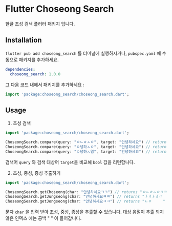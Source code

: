 # Flutter Choseong Search
한글 초성 검색 플러터 패키지 입니다.

## Installation
`flutter pub add choseong_search` 를 터미널에 실행하시거나, `pubspec.yaml` 에 수동으로 패키지를 추가하세요.
```yaml
dependencies:
  choseong_search: 1.0.0
```
그 다음 코드 내에서 패키지를 추가하세요 :
```dart
import 'package:choseong_search/choseong_search.dart';
```

## Usage
1. 초성 검색
```dart
import 'package:choseong_search/choseong_search.dart';

ChoseongSearch.compare(query: "ㅇㄴㅎㅅㅇ", target: "안녕하세요") // returns true
ChoseongSearch.compare(query: "ㅇ녕하ㅅㅇ", target: "안녕하세요") // returns true
ChoseongSearch.compare(query: "ㅇ녕하ㅅ염", target: "안녕하세요") // returns false
```
검색어 `query` 와 검색 대상어 `target`을 비교해 `bool` 값을 리턴합니다.

2. 초성, 중성, 종성 추출하기
```dart
import 'package:choseong_search/choseong_search.dart';

ChoseongSearch.getChoseong(char: "안녕하세요ㅋㅋ") // returns "ㅇㄴㅎㅅㅇㅋㅋ"
ChoseongSearch.getJungseong(char: "안녕하세요ㅋㅋ") // returns "ㅏㅕㅏㅔㅛ  "
ChoseongSearch.getJongseong(char: "안녕하세요ㅋㅋ") // returns "ㄴㅇ     "
```
문자 `char` 을 입력 받아 초성, 중성, 종성을 추출할 수 있습니다.
대상 음절이 추출 되지 않은 인덱스 에는 공백 " " 이 들어갑니다.



